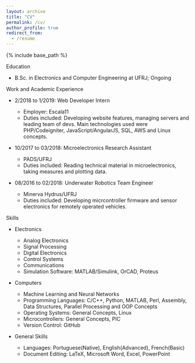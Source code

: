 ```yaml
---
layout: archive
title: "CV"
permalink: /cv/
author_profile: true
redirect_from:
  - /resume
---
```


{% include base_path %}

Education

* B.Sc. in Electronics and Computer Engineering at UFRJ; Ongoing

Work and Academic Experience

* 2/2018 to 1/2019: Web Developer Intern
  * Employer: Escala11
  * Duties included: Developing website features, managing servers and leading team of devs. Main technologies used were PHP/Codeigniter, JavaScript/AngularJS, SQL, AWS and Linux concepts.   

* 10/2017 to 03/2018: Microelectronics Research Assistant
  * PADS/UFRJ 
  * Duties included: Reading technical material in microelectronics, taking measures and plotting data.
  
* 08/2016 to 02/2018: Underwater Robotics Team Engineer
  * Minerva Hydrus/UFRJ 
  * Duties included: Developing micrcontroller firmware and sensor electronics for remotely operated vehicles.

Skills

* Electronics
  * Analog Electronics  
  * Signal Processing 
  * Digital Electronics 
  * Control Systems 
  * Communications 
  * Simulation Software: MATLAB/Simulink, OrCAD, Proteus

* Computers
  * Machine Learning and Neural Networks
  * Programming Languages: C/C++, Python, MATLAB, Perl, Assembly, Data Structures, Parallel Processing and OOP Concepts 
  * Operating Systems: General Concepts, Linux
  * Microcontrollers: General Concepts, PIC
  * Version Control: GitHub

* General Skills
  * Languages: Portuguese(Native), English(Advanced), French(Basic)
  * Document Editing: LaTeX, Microsoft Word, Excel, PowerPoint


  
